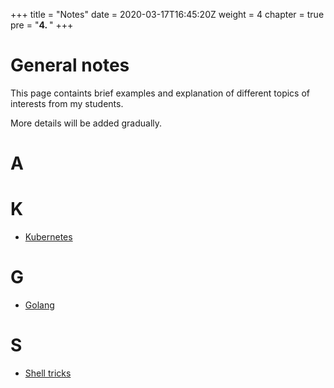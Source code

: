 +++
title = "Notes"
date = 2020-03-17T16:45:20Z
weight = 4
chapter = true
pre = "<b>4. </b>"
+++

# General notes

This page containts brief examples and explanation of different topics of interests from my students. 

More details will be added gradually.

# A

# K

- [Kubernetes](kubernetes/)

# G

- [Golang](go/)

# S

- [Shell tricks](shell/)
